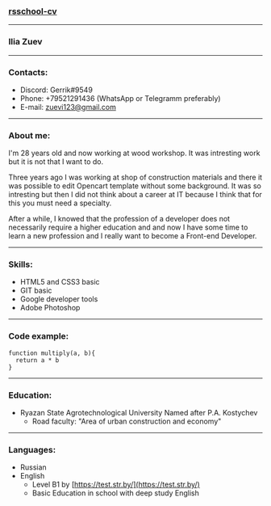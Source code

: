 ### [rsschool-cv](https://github.com/Gerrik994/rsschool-cv.git)
***
### Ilia Zuev
***
### Contacts:
- Discord: Gerrik#9549
- Phone: +79521291436 (WhatsApp or Telegramm preferably)
- E-mail: zuevi123@gmail.com
***
### About me:
I'm 28 years old and now working at wood workshop.  It was intresting work but it is not that I want to do.

Three years ago I was working at shop of construction materials and there it was possible to edit Opencart template without some background. It was so intresting but then I did not think about a career at IT because I think that for this you must need a specialty.

After a while, I knowed that the profession of a developer does not necessarily require a higher education and and now I have some time to learn a new profession and I really want to become a Front-end Developer.
***
### Skills:
- HTML5 and CSS3 basic
- GIT basic
- Google developer tools
- Adobe Photoshop
***
### Code example:
```
function multiply(a, b){
  return a * b
}
```
***
### Education:
- Ryazan State Agrotechnological University Named after P.A. Kostychev
   - Road faculty: "Area of ​​urban construction and economy"
***
### Languages:
- Russian
- English
  - Level B1 by [https://test.str.by/](https://test.str.by/) 
  - Basic Education in school with deep study English